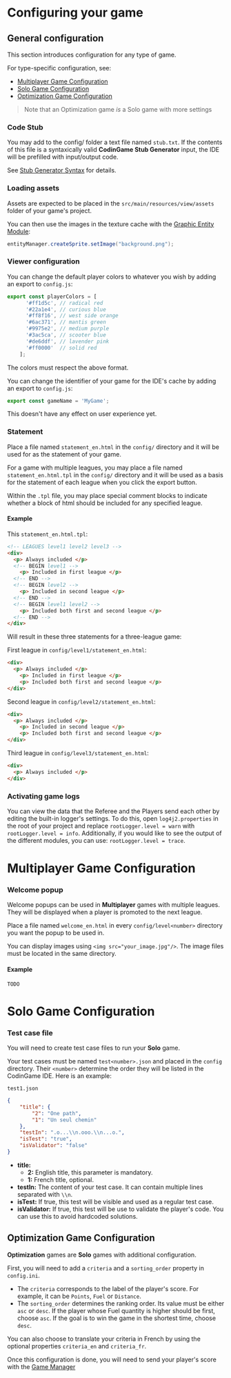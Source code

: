 # Configuring your game

## General configuration

This section introduces configuration for any type of game.

For type-specific configuration, see:
- [Multiplayer Game Configuration](#multiplayer-game-configuration)
- [Solo Game Configuration](#solo-game-configuration)
- [Optimization Game Configuration](#optimization-game-configuration) 
>Note that an Optimization game *is* a Solo game with more settings

### Code Stub

You may add to the config/ folder a text file named `stub.txt`. If the contents of this file is a syntaxically valid **CodinGame Stub Generator** input, the IDE will be prefilled with input/output code.

See [Stub Generator Syntax](https://github.com/CodinGame/codingame-game-engine/blob/master/stubGeneratorSyntax.md) for details.


### Loading assets
Assets are expected to be placed in the `src/main/resources/view/assets` folder of your game's project.

You can then use the images in the texture cache with the [Graphic Entity Module](../modules/entities/):
```java
entityManager.createSprite.setImage("background.png");
```


### Viewer configuration <a name="viewer-configuration"></a>

You can change the default player colors to whatever you wish by adding an export to `config.js`:
```javascript
export const playerColors = [
      '#ff1d5c', // radical red
      '#22a1e4', // curious blue
      '#ff8f16', // west side orange
      '#6ac371', // mantis green
      '#9975e2', // medium purple
      '#3ac5ca', // scooter blue
      '#de6ddf', // lavender pink
      '#ff0000'  // solid red
    ];
```
The colors must respect the above format.

You can change the identifier of your game for the IDE's cache by adding an export to `config.js`:
```javascript
export const gameName = 'MyGame';
```
This doesn't have any effect on user experience yet.


### Statement

Place a file named `statement_en.html` in the `config/` directory and it will be used for as the statement of your game.

For a game with multiple leagues, you may place a file named `statement_en.html.tpl` in the `config/` directory and it will be used as a basis for the statement of each league when you click the export button.

Within the `.tpl` file, you may place special comment blocks to indicate whether a block of html should be included for any specified league.

#### Example

This `statement_en.html.tpl`:
```html
<!-- LEAGUES level1 level2 level3 -->
<div>
  <p> Always included </p>
  <!-- BEGIN level1 -->
    <p> Included in first league </p>
  <!-- END -->
  <!-- BEGIN level2 -->
    <p> Included in second league </p>
  <!-- END -->
  <!-- BEGIN level1 level2 -->
    <p> Included both first and second league </p>
  <!-- END -->
</div>
```

Will result in these three statements for a three-league game:

First league in `config/level1/statement_en.html`:
```html
<div>
  <p> Always included </p>
    <p> Included in first league </p>
    <p> Included both first and second league </p>
</div>
```

Second league in `config/level2/statement_en.html`:
```html
<div>
  <p> Always included </p>
    <p> Included in second league </p>
    <p> Included both first and second league </p>
</div>
```

Third league in `config/level3/statement_en.html`:
```html
<div>
  <p> Always included </p>
</div>
```


### Activating game logs

You can view the data that the Referee and the Players send each other by editing the built-in logger's settings.
To do this, open `log4j2.properties` in the root of your project and replace ```rootLogger.level = warn``` with ```rootLogger.level = info```.
Additionally, if you would like to see the output of the different modules, you can use:
`rootLogger.level = trace`.


# Multiplayer Game Configuration <a name="multiplayer-game-configuration"></a>


### Welcome popup

Welcome popups can be used in **Multiplayer** games with multiple leagues. They will be displayed when a player is promoted to the next league.

Place a file named `welcome_en.html` in every `config/level<number>` directory you want the popup to be used in.

You can display images using `<img src="your_image.jpg"/>`. The image files must be located in the same directory.

#### Example

`TODO`


# Solo Game Configuration <a name="solo-game-configuration"></a>


### Test case file <a name="test-case-file"></a>

You will need to create test case files to run your **Solo** game.

Your test cases must be named `test<number>.json` and placed in the `config` directory. Their `<number>` determine the order they will be listed in the CodinGame IDE. Here is an example:

`test1.json`
```json
{
	"title": {
		"2": "One path",
		"1": "Un seul chemin"
	},
	"testIn": ".o...\\n.ooo.\\n...o.",
	"isTest": "true",
	"isValidator": "false"
}
```
- **title:**
    - **2:** English title, this parameter is mandatory.
    - **1:** French title, optional.
- **testIn:** The content of your test case. It can contain multiple lines separated with `\\n`.
- **isTest:** If true, this test will be visible and used as a regular test case.
- **isValidator:** If true, this test will be use to validate the player's code. You can use this to avoid hardcoded solutions.


## Optimization Game Configuration <a name="optimization-game-configuration"></a>


**Optimization** games are **Solo** games with additional configuration.

First, you will need to add a `criteria` and a `sorting_order` property in `config.ini`.
- The `criteria` corresponds to the label of the player's score. For example, it can be `Points`, `Fuel` or `Distance`.
- The `sorting_order` determines the ranking order. Its value must be either `asc` or `desc`. If the player whose Fuel quantity is higher should be first, choose `asc`. If the goal is to win the game in the shortest time, choose `desc`.

You can also choose to translate your criteria in French by using the optional properties `criteria_en` and `criteria_fr`.

Once this configuration is done, you will need to send your player's score with the [Game Manager](core-3-game-manager.md#optimization-game-features)